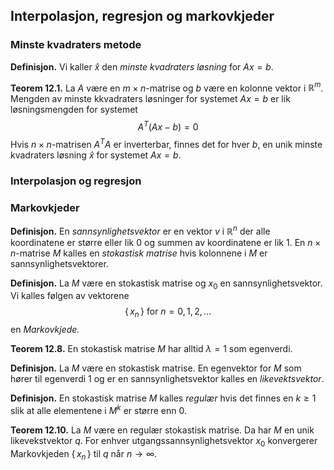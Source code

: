 
## Interpolasjon, regresjon og markovkjeder


### Minste kvadraters metode
**Definisjon.** Vi kaller $\hat{x}$ den *minste kvadraters løsning* for $Ax = b$.

**Teorem 12.1.** La $A$ være en $m \times n$-matrise og $b$ være en kolonne vektor i $\mathbb{R}^m$. Mengden av minste kkvadraters løsninger for systemet $Ax = b$ er lik løsningsmengden for systemet
$$ A^T(Ax-b)=0 $$
Hvis $n \times n$-matrisen $A^TA$ er inverterbar, finnes det for hver $b$, en unik minste kvadraters løsning $\hat{x}$ for systemet $Ax = b$.


### Interpolasjon og regresjon


### Markovkjeder
**Definisjon.** En *sannsynlighetsvektor* er en vektor $v$ i $\mathbb{R}^n$ der alle koordinatene er større eller lik $0$ og summen av koordinatene er lik $1$. En $n \times n$-matrise $M$ kalles en *stokastisk matrise* hvis kolonnene i $M$ er sannsynlighetsvektorer.

**Definisjon.** La $M$ være en stokastisk matrise og $x_0$ en sannsynlighetsvektor. Vi kalles følgen av vektorene
$$ \{\, x_n \,\} \text{ for } n = 0, 1, 2, \dots $$
en *Markovkjede.*

**Teorem 12.8.** En stokastisk matrise $M$ har alltid $\lambda = 1$ som egenverdi.

**Definisjon.** La $M$ være en stokastisk matrise. En egenvektor for $M$ som hører til egenverdi $1$ og er en sannsynlighetsvektor kalles en *likevektsvektor*.

**Definisjon.** En stokastisk matrise $M$ kalles *regulær* hvis det finnes en $k \geq 1$ slik at alle elementene i $M^k$ er større enn 0.

**Teorem 12.10.** La $M$ være en regulær stokastisk matrise. Da har $M$ en unik likevekstvektor $q$. For enhver utgangssannsynlighetsvektor $x_0$ konvergerer Markovkjeden $\{\, x_n \,\}$ til $q$ når $n \rightarrow \infty$.




